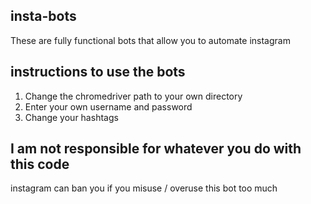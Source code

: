## insta-bots
These are fully functional bots that allow you to automate instagram

## instructions to use the bots
1. Change the chromedriver path to your own directory
2. Enter your own username and password 
3. Change your hashtags

## I am not responsible for whatever you do with this code
instagram can ban you if you misuse / overuse this bot too much
